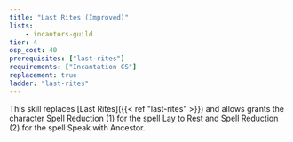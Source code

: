 ```yaml
---
title: "Last Rites (Improved)"
lists:
    - incantors-guild
tier: 4
osp_cost: 40
prerequisites: ["last-rites"]
requirements: ["Incantation CS"]
replacement: true
ladder: "last-rites"
---
```

This skill replaces [Last Rites]({{< ref "last-rites" >}}) and allows grants the character Spell Reduction (1) for the spell Lay to Rest and Spell Reduction (2) for the spell Speak with Ancestor.